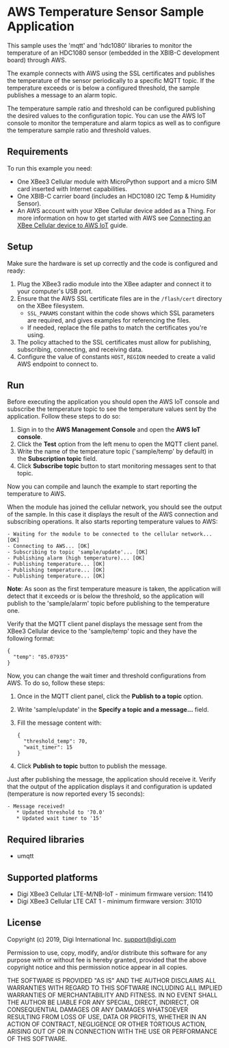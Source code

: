 AWS Temperature Sensor Sample Application
=========================================

This sample uses the 'mqtt' and 'hdc1080' libraries to monitor the temperature
of an HDC1080 sensor (embedded in the XBIB-C development board) through AWS.  

The example connects with AWS using the SSL certificates and publishes the
temperature of the sensor periodically to a specific MQTT topic. If the 
temperature exceeds or is below a configured threshold, the sample publishes a
message to an alarm topic. 

The temperature sample ratio and threshold can be configured publishing the
desired values to the configuration topic. You can use the AWS IoT console to
monitor the temperature and alarm topics as well as to configure the
temperature sample ratio and threshold values.

Requirements
------------

To run this example you need:

* One XBee3 Cellular module with MicroPython support and a micro SIM card
  inserted with Internet capabilities.
* One XBIB-C carrier board (includes an HDC1080 I2C Temp & Humidity Sensor).
* An AWS account with your XBee Cellular device added as a Thing. For more
  information on how to get started with AWS see
  [Connecting an XBee Cellular device to AWS IoT](../) guide.
 
Setup
-----

Make sure the hardware is set up correctly and the code is configured and
ready:

1. Plug the XBee3 radio module into the XBee adapter and connect it to your
   computer's USB port.
2. Ensure that the AWS SSL certificate files are in the `/flash/cert` directory
   on the XBee filesystem.
   * `SSL_PARAMS` constant within the code shows which SSL parameters are
     required, and gives examples for referencing the files.
   * If needed, replace the file paths to match the certificates you're
     using.
3. The policy attached to the SSL certificates must allow for publishing,
   subscribing, connecting, and receiving data.
4. Configure the value of constants `HOST`, `REGION` needed to create a valid
   AWS endpoint to connect to.

Run
---

Before executing the application you should open the AWS IoT console and
subscribe the temperature topic to see the temperature values sent by the
application. Follow these steps to do so:

1. Sign in to the **AWS Management Console** and open the **AWS IoT console**.
2. Click the **Test** option from the left menu to open the MQTT client panel.
3. Write the name of the temperature topic ('sample/temp' by default) in the
   **Subscription topic** field.
4. Click **Subscribe topic** button to start monitoring messages sent to that
   topic.

Now you can compile and launch the example to start reporting the temperature
to AWS. 

When the module has joined the cellular network, you should see the output of
the sample. In this case it displays the result of the AWS connection and 
subscribing operations. It also starts reporting temperature values to AWS:

    - Waiting for the module to be connected to the cellular network... [OK] 
    - Connecting to AWS... [OK]
    - Subscribing to topic 'sample/update'... [OK]
    - Publishing alarm (high temperature)... [OK]
    - Publishing temperature... [OK]
    - Publishing temperature... [OK]
    - Publishing temperature... [OK]

**Note**: As soon as the first temperature measure is taken, the application
will detect that it exceeds or is below the threshold, so the application will
publish to the 'sample/alarm' topic before publishing to the temperature one.

Verify that the MQTT client panel displays the message sent from the XBee3 
Cellular device to the 'sample/temp' topic and they have the following format:

    {
      "temp": "85.07935"
    }

Now, you can change the wait timer and threshold configurations from AWS. To do
so, follow these steps:

1. Once in the MQTT client panel, click the **Publish to a topic** option.
2. Write 'sample/update' in the **Specify a topic and a message...** field.
3. Fill the message content with:

       {
         "threshold_temp": 70,
         "wait_timer": 15
       }
4. Click **Publish to topic** button to publish the message.  

Just after publishing the message, the application should receive it. Verify
that the output of the application displays it and configuration is updated
(temperature is now reported every 15 seconds):

    - Message received!
       * Updated threshold to '70.0'
       * Updated wait timer to '15'

Required libraries
--------------------

* umqtt

Supported platforms
-------------------

* Digi XBee3 Cellular LTE-M/NB-IoT - minimum firmware version: 11410
* Digi XBee3 Cellular LTE CAT 1 - minimum firmware version: 31010

License
-------

Copyright (c) 2019, Digi International Inc. <support@digi.com>

Permission to use, copy, modify, and/or distribute this software for any
purpose with or without fee is hereby granted, provided that the above
copyright notice and this permission notice appear in all copies.

THE SOFTWARE IS PROVIDED "AS IS" AND THE AUTHOR DISCLAIMS ALL WARRANTIES
WITH REGARD TO THIS SOFTWARE INCLUDING ALL IMPLIED WARRANTIES OF
MERCHANTABILITY AND FITNESS. IN NO EVENT SHALL THE AUTHOR BE LIABLE FOR
ANY SPECIAL, DIRECT, INDIRECT, OR CONSEQUENTIAL DAMAGES OR ANY DAMAGES
WHATSOEVER RESULTING FROM LOSS OF USE, DATA OR PROFITS, WHETHER IN AN
ACTION OF CONTRACT, NEGLIGENCE OR OTHER TORTIOUS ACTION, ARISING OUT OF
OR IN CONNECTION WITH THE USE OR PERFORMANCE OF THIS SOFTWARE.